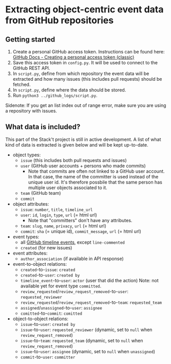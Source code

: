 # Extracting object-centric event data from GitHub repositories

## Getting started
1. Create a personal GitHub access token. Instructions can be found here: [GitHub Docs - Creating a personal access token (classic)](https://docs.github.com/en/authentication/keeping-your-account-and-data-secure/managing-your-personal-access-tokens#creating-a-personal-access-token-classic)
1. Save this access token in `config.py`. It will be used to connect to the GitHub REST API.
1. In `script.py`, define from which repository the event data will be extracted and how many issues (this includes pull requests) should be fetched.
1. In `script.py`, define where the data should be stored.
1. Run `python3 ../github_logs/script.py`.

Sidenote: If you get an list index out of range error, make sure you are using a repository with issues.

## What data is included?
This part of the Stack't project is still in active development. A list of what kind of data is extracted is given below and will be kept up-to-date.
- object types:
    - `issue` (this includes both pull requests and issues)
    - `user` (GitHub user accounts + persons who made commits)
        - Note that commits are often not linked to a GitHub user account. In that case, the name of the committer is used instead of the unique user id. It's therefore possbile that the same person has multiple user objects associated to it.
    - `team` (GitHub team)
    - `commit`
- object attributes:
    - `issue`: `number`, `title`, `timeline_url`
    - `user`: `id`, `login`, `type`, `url` (= html url)
        - Note that "committers" don't have any attributes.
    - `team`: `slug`, `name`, `privacy`, `url` (= html url)
    - `commit`: `sha` (= unique id), `commit_message`, `url` (= html url)
- event types:
    - all [GitHub timeline events](https://docs.github.com/en/rest/using-the-rest-api/issue-event-types), except `line-commented`
    - `created` (for new issues)
- event attributes:
    - `author_association` (if available in API response)
- event-to-object relations:
    - `created`-to-`issue`: `created`
    - `created`-to-`user`: `created by`
    - `timeline_event`-to-`user`: `actor` (user that did the action) Note: not available yet for event type `committed`.
    - `review_requested`/`review_request_removed`-to-`user`: `requested_reviewer`
    - `review_requested`/`review_request_removed`-to-`team`: `requested_team`
    - `assigned`/`unassigned`-to-`user`: `assignee`
    - `comitted`-to-`commit`: `comitted`
- object-to-object relations:
    - `issue`-to-`user`: `created by`
    - `issue`-to-`user`: `requested_reviewer` (dynamic, set to `null` when `review_request_removed`)
    - `issue`-to-`team`: `requested_team` (dynamic, set to `null` when `review_request_removed`)
    - `issue`-to-`user`: `assignee` (dynamic, set to `null` when `unassigned`)
    - `commit`-to-`user`: `committer`
